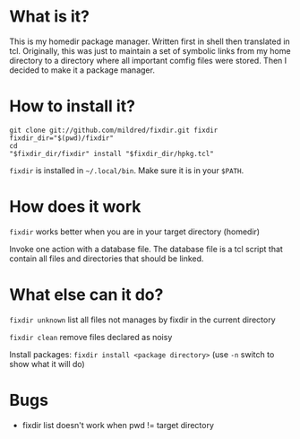 What is it?
===========

This is my homedir package manager. Written first in shell then translated in
tcl. Originally, this was just to maintain a set of symbolic links from my home
directory to a directory where all important comfig files were stored. Then I
decided to make it a package manager.

How to install it?
==================

    git clone git://github.com/mildred/fixdir.git fixdir
    fixdir_dir="$(pwd)/fixdir"
    cd
    "$fixdir_dir/fixdir" install "$fixdir_dir/hpkg.tcl"

`fixdir` is installed in `~/.local/bin`. Make sure it is in your `$PATH`.

How does it work
================

`fixdir` works better when you are in your target directory (homedir)

Invoke one action with a database file. The database file is a tcl script that
contain all files and directories that should be linked.

What else can it do?
====================

`fixdir unknown` list all files not manages by fixdir in the current directory

`fixdir clean` remove files declared as noisy

Install packages: `fixdir install <package directory>` (use `-n` switch to show
what it will do)

Bugs
====

* fixdir list doesn't work when pwd != target directory

